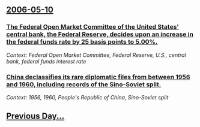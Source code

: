 ## [2006-05-10](/news/2006/05/10/index.md)

### [ The Federal Open Market Committee of the United States' central bank, the Federal Reserve, decides upon an increase in the federal funds rate by 25 basis points to 5.00%.](/news/2006/05/10/the-federal-open-market-committee-of-the-united-states-central-bank-the-federal-reserve-decides-upon-an-increase-in-the-federal-funds-ra.md)
_Context: Federal Open Market Committee, Federal Reserve, U.S., central bank, federal funds interest rate_

### [ China declassifies its rare diplomatic files from between 1956 and 1960, including records of the Sino-Soviet split. ](/news/2006/05/10/china-declassifies-its-rare-diplomatic-files-from-between-1956-and-1960-including-records-of-the-sino-soviet-split.md)
_Context: 1956, 1960, People's Republic of China, Sino-Soviet split_

## [Previous Day...](/news/2006/05/9/index.md)

